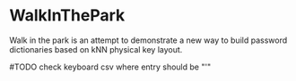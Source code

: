 # WalkInThePark
Walk in the park is an attempt to demonstrate a new way to build password dictionaries based on kNN physical key layout.

#TODO check keyboard csv where entry should be "'"
